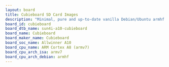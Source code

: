 ```yaml
---
layout: board
title: Cubieboard SD Card Images
description: "Minimal, pure and up-to-date vanilla Debian/Ubuntu armhf SD card images for Cubieboard by Cubieboard, SoC: Allwinner A10, CPU ISA: armv7"
board_id: cubieboard
board_dtb_name: sun4i-a10-cubieboard
board_name: Cubieboard
board_maker_name: Cubieboard
board_soc_name: Allwinner A10
board_cpu_name: ARM Cortex A8 (armv7)
board_cpu_arch_isa: armv7
board_cpu_arch_debian: armhf
---
```

